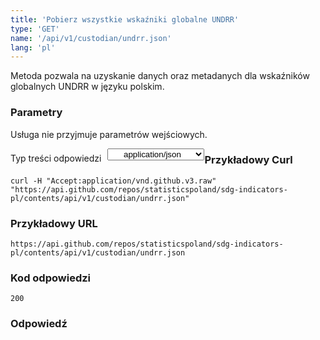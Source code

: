```yaml
---
title: 'Pobierz wszystkie wskaźniki globalne UNDRR'
type: 'GET'
name: '/api/v1/custodian/undrr.json'
lang: 'pl'
---
```


Metoda pozwala na uzyskanie danych oraz metadanych dla wskaźników globalnych UNDRR w języku polskim.

### Parametry

<p>Usługa nie przyjmuje parametrów wejściowych.</p>

<p style='float:left;margin-top: 7px;'>Typ treści odpowiedzi</p>
<select style='float:left;padding: 0px 15px;width: 155px;margin-left: 10px;text-align-last: center;'>
  <option>application/json</option>
</select>

<div id='example1'>

<h3 id="przykładowy-curl">Przykładowy Curl</h3>

<p><code class="highlighter-rouge">curl -H "Accept:application/vnd.github.v3.raw" "https://api.github.com/repos/statisticspoland/sdg-indicators-pl/contents/api/v1/custodian/undrr.json"</code></p>

<h3 id="przykładowy-url">Przykładowy URL</h3>

<p><code class="highlighter-rouge">https://api.github.com/repos/statisticspoland/sdg-indicators-pl/contents/api/v1/custodian/undrr.json</code></p>

<h3 id="przykładowy-kod-odpowiedzi">Kod odpowiedzi</h3>

<p><code class="highlighter-rouge">200</code></p>

<h3 id="przykładowa-odpowiedź">Odpowiedź</h3>

<p><code class="highlighter-rouge" id="show-data-undrr">
</code></p>

</div>


<script>

$.getJSON('https://sdg.gov.pl/api/v1/custodian/undrr.json', function(data) {
    $('#show-data-undrr').html(JSON.stringify(data, null, 2));
});

</script>
